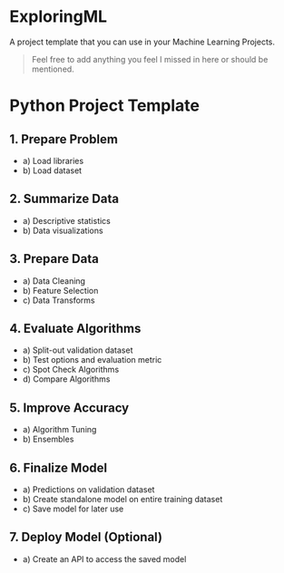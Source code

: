 # ExploringML

A project template that you can use in your Machine Learning Projects. 

> Feel free to add anything you feel I missed in here or should be mentioned.

# Python Project Template
## 1. Prepare Problem
- a) Load libraries
- b) Load dataset

## 2. Summarize Data
- a) Descriptive statistics
- b) Data visualizations

## 3. Prepare Data
- a) Data Cleaning
- b) Feature Selection
- c) Data Transforms

## 4. Evaluate Algorithms
- a) Split-out validation dataset
- b) Test options and evaluation metric
- c) Spot Check Algorithms
- d) Compare Algorithms

## 5. Improve Accuracy
- a) Algorithm Tuning
- b) Ensembles

## 6. Finalize Model
- a) Predictions on validation dataset
- b) Create standalone model on entire training dataset
- c) Save model for later use

## 7. Deploy Model (Optional) 
- a) Create an API to access the saved model
